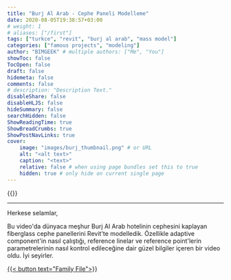 ```yaml
---
title: "Burj Al Arab - Cephe Paneli Modelleme"
date: 2020-08-05T19:38:57+03:00
# weight: 1
# aliases: ["/first"]
tags: ["turkce", "revit", "burj al arab", "mass model"]
categories: ["famous projects", "modeling"]
author: "BIMGEEK" # multiple authors: ["Me", "You"]
showToc: false
TocOpen: false
draft: false
hidemeta: false
comments: false
# description: "Description Text."
disableShare: false
disableHLJS: false
hideSummary: false
searchHidden: false
ShowReadingTime: true
ShowBreadCrumbs: true
ShowPostNavLinks: true
cover:
    image: "images/burj_thumbnail.png" # or URL
    alt: "<alt text>"
    caption: "<text>"
    relative: false # when using page bundles set this to true
    hidden: true # only hide on current single page
---
```


{{<youtube TlcBjELP41Q>}}

---

Herkese selamlar,

Bu video'da dünyaca meşhur Burj Al Arab hotelinin cephesini kaplayan fiberglass cephe panellerini Revit'te modelledik. Özellikle adaptive component'in nasıl çalıştığı, reference linelar ve reference point'lerin parametrelerinin nasıl kontrol edileceğine dair güzel bilgiler içeren bir video oldu. İyi seyirler.


<a href="files/BurjAlArab-Panel.rfa" download>
    {{< button text="Family File">}}
</a>